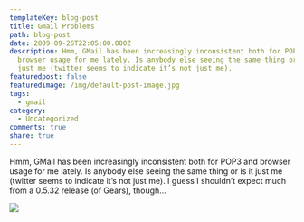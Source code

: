 ```yaml
---
templateKey: blog-post
title: Gmail Problems
path: blog-post
date: 2009-09-26T22:05:00.000Z
description: Hmm, GMail has been increasingly inconsistent both for POP3 and
  browser usage for me lately. Is anybody else seeing the same thing or is it
  just me (twitter seems to indicate it’s not just me).
featuredpost: false
featuredimage: /img/default-post-image.jpg
tags:
  - gmail
category:
  - Uncategorized
comments: true
share: true
---
```

Hmm, GMail has been increasingly inconsistent both for POP3 and browser usage for me lately. Is anybody else seeing the same thing or is it just me (twitter seems to indicate it’s not just me). I guess I shouldn’t expect much from a 0.5.32 release (of Gears), though…

![](/img/gmail-problm.png)